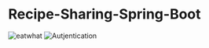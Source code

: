 # Recipe-Sharing-Spring-Boot
![eatwhat](https://user-images.githubusercontent.com/98362008/207758013-35fed386-5fa5-4570-87e7-e3fecc23be23.png)
![Autjentication](https://user-images.githubusercontent.com/98362008/207758093-89136361-52d8-498e-8f21-f3bbdce647b3.png)
